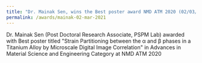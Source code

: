 ```yaml
---
title: "Dr. Mainak Sen, wins the Best poster award NMD ATM 2020 (02/03/21)"
permalink: /awards/mainak-02-mar-2021
---
```


Dr. Mainak Sen (Post Doctoral Research Associate, PSPM Lab) awarded with Best poster titled "Strain Partitioning between the α and β phases in a Titanium Alloy by Microscale Digital Image Correlation" in Advances in Material Science and Engineering Category at NMD ATM 2020
